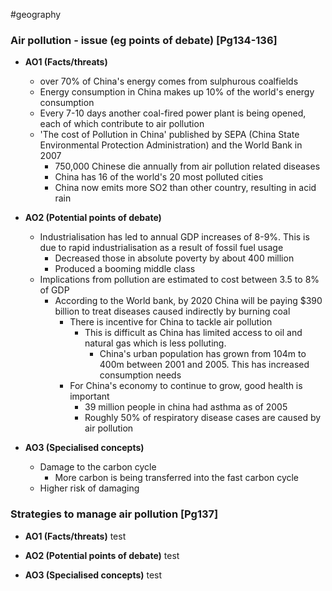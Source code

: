 #geography
### Air pollution - issue (eg points of debate) [Pg134-136]
- **AO1 (Facts/threats)**
    - over 70% of China's energy comes from sulphurous coalfields
    - Energy consumption in China makes up 10% of the world's energy consumption
    - Every 7-10 days another coal-fired power plant is being opened, each of which contribute to air pollution
    - 'The cost of Pollution in China' published by SEPA (China State Environmental Protection Administration) and the World Bank in 2007
        - 750,000 Chinese die annually from air pollution related diseases
        - China has 16 of the world's 20 most polluted cities
        - China now emits more SO2 than other country, resulting in acid rain

- **AO2 (Potential points of debate)**
    - Industrialisation has led to annual GDP increases of 8-9%. This is due to rapid industrialisation as a result of fossil fuel usage
        - Decreased those in absolute poverty by about 400 million
        - Produced a booming middle class
    - Implications from pollution are estimated to cost between 3.5 to 8% of GDP
        - According to the World bank, by 2020 China will be paying $390 billion to treat diseases caused indirectly by burning coal
            - There is incentive for China to tackle air pollution
                - This is difficult as China has limited access to oil and natural gas which is less polluting.
                    - China's urban population has grown from 104m to 400m between 2001 and 2005. This has increased consumption needs
            - For China's economy to continue to grow, good health is important
                - 39 million people in china had asthma as of 2005
                - Roughly 50% of respiratory disease cases are caused by air pollution

- **AO3 (Specialised concepts)**
    - Damage to the carbon cycle
        - More carbon is being transferred into the fast carbon cycle
    - Higher risk of damaging

### Strategies to manage air pollution [Pg137]
- **AO1 (Facts/threats)**
    test

- **AO2 (Potential points of debate)**
    test

- **AO3 (Specialised concepts)**
    test